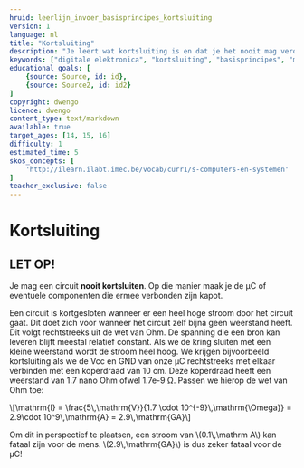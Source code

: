 ```yaml
---
hruid: leerlijn_invoer_basisprincipes_kortsluiting
version: 1
language: nl
title: "Kortsluiting"
description: "Je leert wat kortsluiting is en dat je het nooit mag veroorzaken."
keywords: ["digitale elektronica", "kortsluiting", "basisprincipes", "microcontroller", "µC", "arduino", "dwenguino"]
educational_goals: [
    {source: Source, id: id}, 
    {source: Source2, id: id2}
]
copyright: dwengo
licence: dwengo
content_type: text/markdown
available: true
target_ages: [14, 15, 16]
difficulty: 1
estimated_time: 5
skos_concepts: [
    'http://ilearn.ilabt.imec.be/vocab/curr1/s-computers-en-systemen'
]
teacher_exclusive: false
---
```


# Kortsluiting

<div class="dwengo-content important">
    <h2 class="title">LET OP!</h2>
    <div class="content">
        Je mag een circuit <strong>nooit kortsluiten</strong>. Op die manier maak je de µC of eventuele componenten die ermee verbonden zijn kapot.
    </div>
</div>

Een circuit is kortgesloten wanneer er een heel hoge stroom door het circuit gaat. Dit doet zich voor wanneer het circuit zelf bijna geen weerstand heeft. Dit volgt rechtstreeks uit de wet van Ohm. De spanning die een bron kan leveren blijft meestal relatief constant. Als we de kring sluiten met een kleine weerstand wordt de stroom heel hoog.
We krijgen bijvoorbeeld kortsluiting als we de Vcc en GND van onze µC rechtstreeks met elkaar verbinden met een koperdraad van 10 cm. Deze koperdraad heeft een weerstand van 1.7 nano Ohm ofwel 1.7e-9 Ω. Passen we hierop de wet van Ohm toe:

\\[\mathrm{I} = \frac{5\\,\mathrm{V}}{1.7 \cdot 10^{-9}\\,\mathrm{\Omega}} = 2.9\cdot 10^9\\,\mathrm{A} = 2.9\\,\mathrm{GA}\\]

Om dit in perspectief te plaatsen, een stroom van \\(0.1\\,\mathrm A\\) kan fataal zijn voor de mens. \\(2.9\\,\mathrm{GA}\\) is dus zeker fataal voor de µC!

